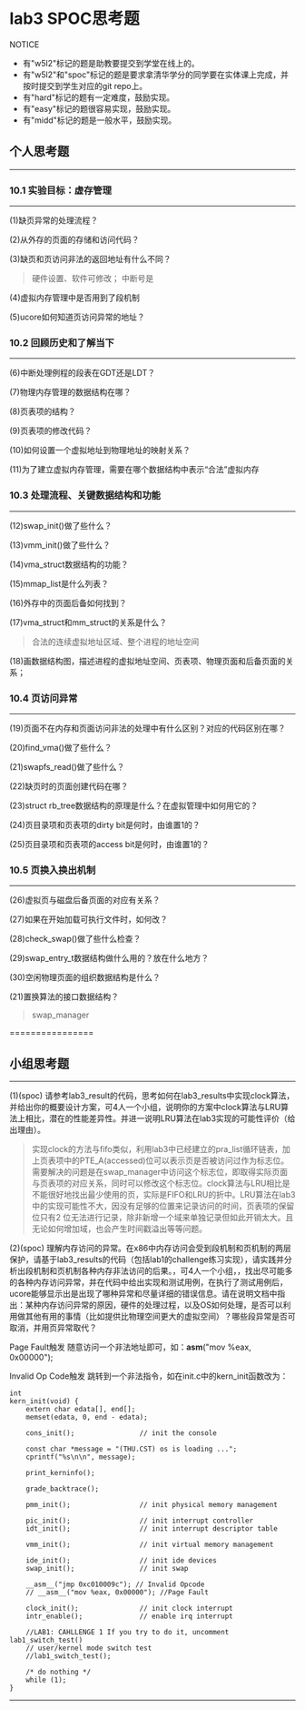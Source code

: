 # lab3 SPOC思考题

NOTICE
- 有"w5l2"标记的题是助教要提交到学堂在线上的。
- 有"w5l2"和"spoc"标记的题是要求拿清华学分的同学要在实体课上完成，并按时提交到学生对应的git repo上。
- 有"hard"标记的题有一定难度，鼓励实现。
- 有"easy"标记的题很容易实现，鼓励实现。
- 有"midd"标记的题是一般水平，鼓励实现。

## 个人思考题
---

### 10.1 实验目标：虚存管理
---

(1)缺页异常的处理流程？

(2)从外存的页面的存储和访问代码？

(3)缺页和页访问非法的返回地址有什么不同？

> 硬件设置、软件可修改； 中断号是

(4)虚拟内存管理中是否用到了段机制

(5)ucore如何知道页访问异常的地址？

### 10.2 回顾历史和了解当下
---

(6)中断处理例程的段表在GDT还是LDT？

(7)物理内存管理的数据结构在哪？

(8)页表项的结构？

(9)页表项的修改代码？

(10)如何设置一个虚拟地址到物理地址的映射关系？

(11)为了建立虚拟内存管理，需要在哪个数据结构中表示“合法”虚拟内存

### 10.3 处理流程、关键数据结构和功能
---

(12)swap_init()做了些什么？

(13)vmm_init()做了些什么？

(14)vma_struct数据结构的功能？

(15)mmap_list是什么列表？

(16)外存中的页面后备如何找到？

(17)vma_struct和mm_struct的关系是什么？

> 合法的连续虚拟地址区域、整个进程的地址空间

(18)画数据结构图，描述进程的虚拟地址空间、页表项、物理页面和后备页面的关系；

### 10.4 页访问异常
---

(19)页面不在内存和页面访问非法的处理中有什么区别？对应的代码区别在哪？

(20)find_vma()做了些什么？

(21)swapfs_read()做了些什么？

(22)缺页时的页面创建代码在哪？

(23)struct rb_tree数据结构的原理是什么？在虚拟管理中如何用它的？


(24)页目录项和页表项的dirty bit是何时，由谁置1的？


(25)页目录项和页表项的access bit是何时，由谁置1的？


### 10.5 页换入换出机制
---

(26)虚拟页与磁盘后备页面的对应有关系？

(27)如果在开始加载可执行文件时，如何改？

(28)check_swap()做了些什么检查？

(29)swap_entry_t数据结构做什么用的？放在什么地方？

(30)空闲物理页面的组织数据结构是什么？

(21)置换算法的接口数据结构？

> swap_manager

================


## 小组思考题
---
(1)(spoc) 请参考lab3_result的代码，思考如何在lab3_results中实现clock算法，并给出你的概要设计方案，可4人一个小组，说明你的方案中clock算法与LRU算法上相比，潜在的性能差异性。并进一说明LRU算法在lab3实现的可能性评价（给出理由）。

> 实现clock的方法与fifo类似，利用lab3中已经建立的pra_list循环链表，加上页表项中的PTE_A(accessed)位可以表示页是否被访问过作为标志位。需要解决的问题是在swap_manager中访问这个标志位，即取得实际页面与页表项的对应关系，同时可以修改这个标志位。clock算法与LRU相比是不能很好地找出最少使用的页，实际是FIFO和LRU的折中。LRU算法在lab3中的实现可能性不大，因没有足够的位置来记录访问的时间，页表项的保留位只有2
位无法进行记录，除非新增一个域来单独记录但如此开销太大。且无论如何增加域，也会产生时间戳溢出等等问题。 

(2)(spoc) 理解内存访问的异常。在x86中内存访问会受到段机制和页机制的两层保护，请基于lab3_results的代码（包括lab1的challenge练习实现），请实践并分析出段机制和页机制各种内存非法访问的后果。，可4人一个小组，，找出尽可能多的各种内存访问异常，并在代码中给出实现和测试用例，在执行了测试用例后，ucore能够显示出是出现了哪种异常和尽量详细的错误信息。请在说明文档中指出：某种内存访问异常的原因，硬件的处理过程，以及OS如何处理，是否可以利用做其他有用的事情（比如提供比物理空间更大的虚拟空间）？哪些段异常是否可取消，并用页异常取代？

Page Fault触发
随意访问一个非法地址即可，如：__asm__("mov %eax, 0x00000");
 
Invalid Op Code触发
跳转到一个非法指令，如在init.c中的kern_init函数改为：

```
int
kern_init(void) {
    extern char edata[], end[];
    memset(edata, 0, end - edata);

    cons_init();                // init the console

    const char *message = "(THU.CST) os is loading ...";
    cprintf("%s\n\n", message);

    print_kerninfo();

    grade_backtrace();

    pmm_init();                 // init physical memory management

    pic_init();                 // init interrupt controller
    idt_init();                 // init interrupt descriptor table

    vmm_init();                 // init virtual memory management

    ide_init();                 // init ide devices
    swap_init();                // init swap

    __asm__("jmp 0xc010009c"); // Invalid Opcode
    // __asm__("mov %eax, 0x00000"); //Page Fault

    clock_init();               // init clock interrupt
    intr_enable();              // enable irq interrupt

    //LAB1: CAHLLENGE 1 If you try to do it, uncomment lab1_switch_test()
    // user/kernel mode switch test
    //lab1_switch_test();

    /* do nothing */
    while (1);
}

```
---

